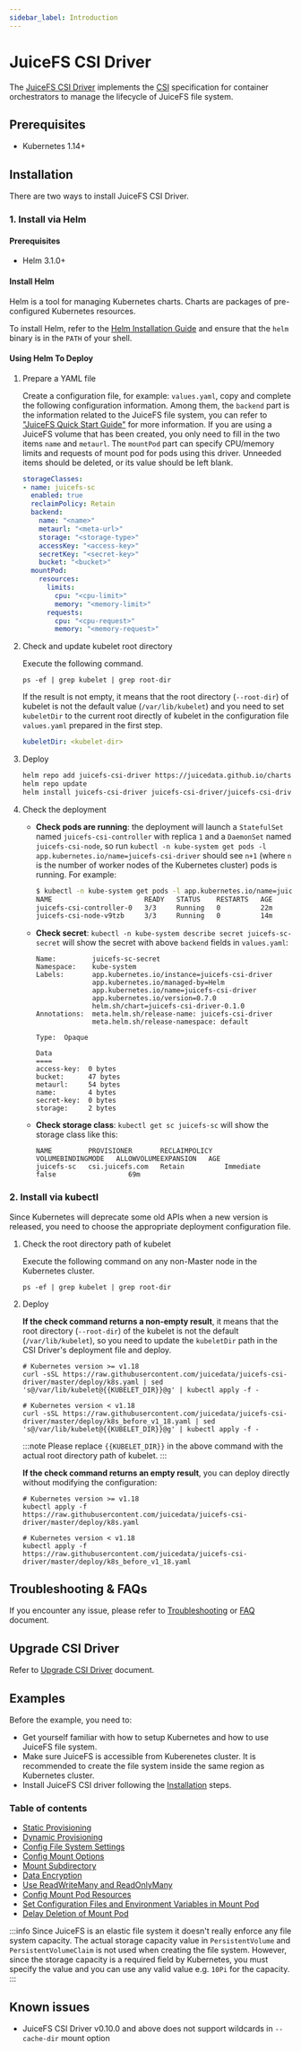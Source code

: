 ```yaml
---
sidebar_label: Introduction
---
```


# JuiceFS CSI Driver

The [JuiceFS CSI Driver](https://github.com/juicedata/juicefs-csi-driver) implements the [CSI](https://github.com/container-storage-interface/spec/blob/master/spec.md) specification for container orchestrators to manage the lifecycle of JuiceFS file system.

## Prerequisites

- Kubernetes 1.14+

## Installation

There are two ways to install JuiceFS CSI Driver.

### 1. Install via Helm

#### Prerequisites

- Helm 3.1.0+

#### Install Helm

Helm is a tool for managing Kubernetes charts. Charts are packages of pre-configured Kubernetes resources.

To install Helm, refer to the [Helm Installation Guide](https://helm.sh/docs/intro/install) and ensure that the `helm` binary is in the `PATH` of your shell.

#### Using Helm To Deploy

1. Prepare a YAML file

   Create a configuration file, for example: `values.yaml`, copy and complete the following configuration information. Among them, the `backend` part is the information related to the JuiceFS file system, you can refer to ["JuiceFS Quick Start Guide"](https://juicefs.com/docs/community/quick_start_guide) for more information. If you are using a JuiceFS volume that has been created, you only need to fill in the two items `name` and `metaurl`. The `mountPod` part can specify CPU/memory limits and requests of mount pod for pods using this driver. Unneeded items should be deleted, or its value should be left blank.

   ```yaml title="values.yaml"
   storageClasses:
   - name: juicefs-sc
     enabled: true
     reclaimPolicy: Retain
     backend:
       name: "<name>"
       metaurl: "<meta-url>"
       storage: "<storage-type>"
       accessKey: "<access-key>"
       secretKey: "<secret-key>"
       bucket: "<bucket>"
     mountPod:
       resources:
         limits:
           cpu: "<cpu-limit>"
           memory: "<memory-limit>"
         requests:
           cpu: "<cpu-request>"
           memory: "<memory-request>"
   ```

2. Check and update kubelet root directory

   Execute the following command.

   ```shell
   ps -ef | grep kubelet | grep root-dir
   ```

   If the result is not empty, it means that the root directory (`--root-dir`) of kubelet is not the default value (`/var/lib/kubelet`) and you need to set `kubeletDir` to the current root directly of kubelet in the configuration file `values.yaml` prepared in the first step.

   ```yaml
   kubeletDir: <kubelet-dir>
   ```

3. Deploy

   ```sh
   helm repo add juicefs-csi-driver https://juicedata.github.io/charts/
   helm repo update
   helm install juicefs-csi-driver juicefs-csi-driver/juicefs-csi-driver -n kube-system -f ./values.yaml
   ```

4. Check the deployment

   - **Check pods are running**: the deployment will launch a `StatefulSet` named `juicefs-csi-controller` with replica `1` and a `DaemonSet` named `juicefs-csi-node`, so run `kubectl -n kube-system get pods -l app.kubernetes.io/name=juicefs-csi-driver` should see `n+1` (where `n` is the number of worker nodes of the Kubernetes cluster) pods is running. For example:

     ```sh
     $ kubectl -n kube-system get pods -l app.kubernetes.io/name=juicefs-csi-driver
     NAME                       READY   STATUS    RESTARTS   AGE
     juicefs-csi-controller-0   3/3     Running   0          22m
     juicefs-csi-node-v9tzb     3/3     Running   0          14m
     ```

   - **Check secret**: `kubectl -n kube-system describe secret juicefs-sc-secret` will show the secret with above `backend` fields in `values.yaml`:

     ```
     Name:         juicefs-sc-secret
     Namespace:    kube-system
     Labels:       app.kubernetes.io/instance=juicefs-csi-driver
                   app.kubernetes.io/managed-by=Helm
                   app.kubernetes.io/name=juicefs-csi-driver
                   app.kubernetes.io/version=0.7.0
                   helm.sh/chart=juicefs-csi-driver-0.1.0
     Annotations:  meta.helm.sh/release-name: juicefs-csi-driver
                   meta.helm.sh/release-namespace: default

     Type:  Opaque

     Data
     ====
     access-key:  0 bytes
     bucket:      47 bytes
     metaurl:     54 bytes
     name:        4 bytes
     secret-key:  0 bytes
     storage:     2 bytes
     ```

   - **Check storage class**: `kubectl get sc juicefs-sc` will show the storage class like this:

     ```
     NAME         PROVISIONER       RECLAIMPOLICY   VOLUMEBINDINGMODE   ALLOWVOLUMEEXPANSION   AGE
     juicefs-sc   csi.juicefs.com   Retain          Immediate           false                  69m
     ```

### 2. Install via kubectl

Since Kubernetes will deprecate some old APIs when a new version is released, you need to choose the appropriate deployment configuration file.

1. Check the root directory path of kubelet

   Execute the following command on any non-Master node in the Kubernetes cluster.

   ```shell
   ps -ef | grep kubelet | grep root-dir
   ```

2. Deploy

   **If the check command returns a non-empty result**, it means that the root directory (`--root-dir`) of the kubelet is not the default (`/var/lib/kubelet`), so you need to update the `kubeletDir` path in the CSI Driver's deployment file and deploy.

   ```shell
   # Kubernetes version >= v1.18
   curl -sSL https://raw.githubusercontent.com/juicedata/juicefs-csi-driver/master/deploy/k8s.yaml | sed 's@/var/lib/kubelet@{{KUBELET_DIR}}@g' | kubectl apply -f -

   # Kubernetes version < v1.18
   curl -sSL https://raw.githubusercontent.com/juicedata/juicefs-csi-driver/master/deploy/k8s_before_v1_18.yaml | sed 's@/var/lib/kubelet@{{KUBELET_DIR}}@g' | kubectl apply -f -
   ```

   :::note
   Please replace `{{KUBELET_DIR}}` in the above command with the actual root directory path of kubelet.
   :::

   **If the check command returns an empty result**, you can deploy directly without modifying the configuration:

   ```shell
   # Kubernetes version >= v1.18
   kubectl apply -f https://raw.githubusercontent.com/juicedata/juicefs-csi-driver/master/deploy/k8s.yaml

   # Kubernetes version < v1.18
   kubectl apply -f https://raw.githubusercontent.com/juicedata/juicefs-csi-driver/master/deploy/k8s_before_v1_18.yaml
   ```

## Troubleshooting & FAQs

If you encounter any issue, please refer to [Troubleshooting](troubleshooting.md) or [FAQ](faq) document.

## Upgrade CSI Driver

Refer to [Upgrade CSI Driver](upgrade-csi-driver.md) document.

## Examples

Before the example, you need to:

* Get yourself familiar with how to setup Kubernetes and how to use JuiceFS file system.
* Make sure JuiceFS is accessible from Kuberenetes cluster. It is recommended to create the file system inside the same region as Kubernetes cluster.
* Install JuiceFS CSI driver following the [Installation](#installation) steps.

### Table of contents

* [Static Provisioning](examples/static-provisioning.md)
* [Dynamic Provisioning](examples/dynamic-provisioning.md)
* [Config File System Settings](examples/format-options.md)
* [Config Mount Options](examples/mount-options.md)
* [Mount Subdirectory](examples/subpath.md)
* [Data Encryption](examples/encrypt.md)
* [Use ReadWriteMany and ReadOnlyMany](examples/rwx-and-rox.md)
* [Config Mount Pod Resources](examples/mount-resources.md)
* [Set Configuration Files and Environment Variables in Mount Pod](examples/config-and-env.md)
* [Delay Deletion of Mount Pod](examples/delay-delete.md)

:::info
Since JuiceFS is an elastic file system it doesn't really enforce any file system capacity. The actual storage capacity value in `PersistentVolume` and `PersistentVolumeClaim` is not used when creating the file system. However, since the storage capacity is a required field by Kubernetes, you must specify the value and you can use any valid value e.g. `10Pi` for the capacity.
:::

## Known issues

- JuiceFS CSI Driver v0.10.0 and above does not support wildcards in `--cache-dir` mount option
